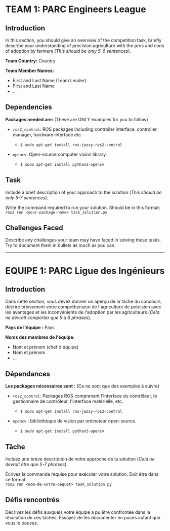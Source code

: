 # TEAM 1: PARC Engineers League 

## Introduction

In this section, you should give an overview of the competition task, briefly describe your understanding of precision agriculture with the pros and cons of adoption by farmers (*This should be only 5-6 sentences*).

**Team Country:** Country

**Team Member Names:**

* First and Last Name (Team Leader)
* First and Last Name
* ...

## Dependencies

**Packages needed are:** (These are ONLY examples for you to follow)

* `ros2_control`: ROS packages including controller interface, controller manager, hardware interface etc.

    * `$ sudo apt-get install ros-jazzy-ros2-control`

* `opencv`: Open-source computer vision library.

    * `$ sudo apt-get install python3-opencv`

## Task

Include a brief description of your approach to the solution (*This should be only 5-7 sentences*).

Write the command required to run your solution. Should be in this format: <br>
` ros2 run <your-package-name> task_solution.py `


## Challenges Faced

Describe any challenges your team may have faced in solving these tasks. Try to document them in bullets as much as you can.

--------------------------------------------------

# EQUIPE 1: PARC Ligue des Ingénieurs

## Introduction

Dans cette section, vous devez donner un aperçu de la tâche du concours, décrire brièvement votre compréhension de l'agriculture de précision avec les avantages et les inconvénients de l'adoption par les agriculteurs (*Cela ne devrait comporter que 5 à 6 phrases*).

**Pays de l'équipe :** Pays

**Noms des membres de l'équipe:**

* Nom et prénom (chef d'équipe)
* Nom et prénom
* ...

## Dépendances

**Les packages nécessaires sont :** (Ce ne sont que des exemples à suivre)

* `ros2_control`: Packages ROS comprenant l'interface du contrôleur, le gestionnaire de contrôleur, l'interface matérielle, etc.

     * `$ sudo apt-get install ros-jazzy-ros2-control`

* `opencv` : bibliothèque de vision par ordinateur open-source.

     * `$ sudo apt-get install python3-opencv`

## Tâche

Incluez une brève description de votre approche de la solution (*Cela ne devrait être que 5-7 phrases*).

Écrivez la commande requise pour exécuter votre solution. Doit être dans ce format: <br>
` ros2 run <nom-de-votre-paquet> task_solution.py `

## Défis rencontrés

Décrivez les défis auxquels votre équipe a pu être confrontée dans la résolution de ces tâches. Essayez de les documenter en puces autant que vous le pouvez.
